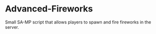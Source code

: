 # Advanced-Fireworks
Small SA-MP script that allows players to spawn and fire fireworks in the server.
